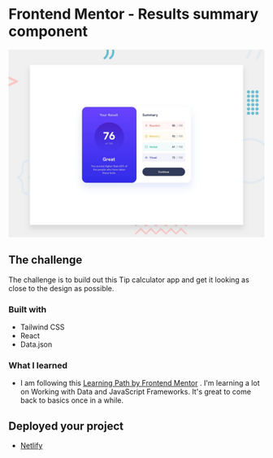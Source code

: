 # Frontend Mentor - Results summary component

![Design preview for the Results summary component coding challenge](./design/desktop-preview.jpg)

## The challenge

The challenge is to build out this Tip calculator app and get it looking as close to the design as possible.

### Built with

- Tailwind CSS
- React
- Data.json

### What I learned

- I am following this [Learning Path by Frontend Mentor](https://www.frontendmentor.io/learning-paths/javascript-frameworks-and-libraries-JDWoqQjMyb/steps/66e07d1e5832c087f22c0253/challenge/start) . I'm learning a lot on Working with Data and JavaScript Frameworks. It's great to come back to basics once in a while.

## Deployed your project

- [Netlify](https://inspiring-tarsier-4e7300.netlify.app)
